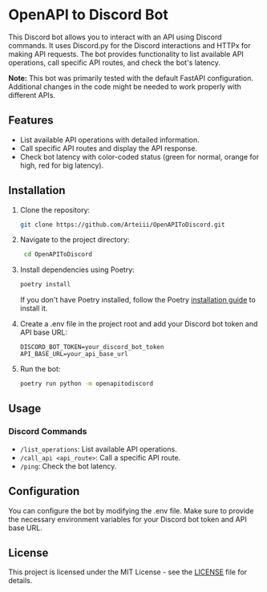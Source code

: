 # OpenAPI to Discord Bot

This Discord bot allows you to interact with an API using Discord commands.
It uses Discord.py for the Discord interactions and HTTPx for making API requests.
The bot provides functionality to list available API operations, call specific API routes, and check the bot's latency.

**Note:** This bot was primarily tested with the default FastAPI configuration. Additional changes in the code might be needed to work properly with different APIs.

## Features

- List available API operations with detailed information.
- Call specific API routes and display the API response.
- Check bot latency with color-coded status (green for normal, orange for high, red for big latency).

## Installation

1. Clone the repository:

   ```bash
   git clone https://github.com/Arteiii/OpenAPIToDiscord.git
   ```

2. Navigate to the project directory:

   ```bash
    cd OpenAPIToDiscord
    ```

3. Install dependencies using Poetry:

    ```bash
    poetry install
    ```

    If you don't have Poetry installed, follow the Poetry [installation guide](https://python-poetry.org/docs/#installation) to install it.

4. Create a .env file in the project root and add your Discord bot token and API base URL:

    ```env
    DISCORD_BOT_TOKEN=your_discord_bot_token
    API_BASE_URL=your_api_base_url
    ```

5. Run the bot:

    ```bash
    poetry run python -m openapitodiscord
    ```

## Usage

### Discord Commands

- ``/list_operations``: List available API operations.
- ``/call_api <api_route>``: Call a specific API route.
- ``/ping``: Check the bot latency.

## Configuration

You can configure the bot by modifying the .env file.
Make sure to provide the necessary environment variables for your Discord bot token and API base URL.

## License

This project is licensed under the MIT License - see the [LICENSE](LICENSE) file for details.
